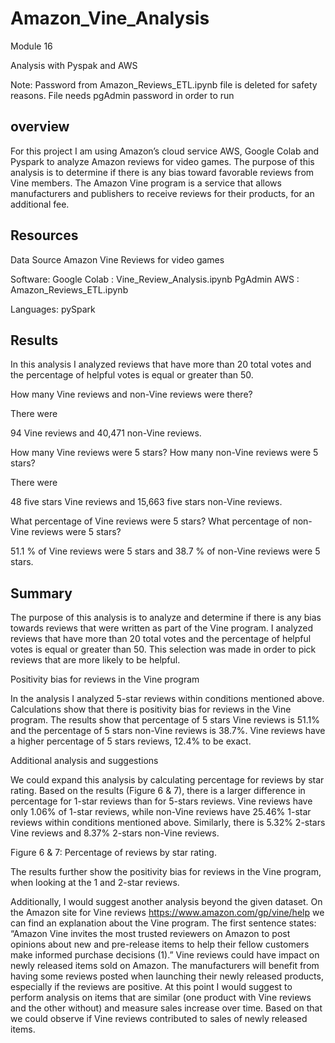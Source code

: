 # Amazon_Vine_Analysis
Module 16

Analysis with Pyspak and AWS

Note: Password from Amazon_Reviews_ETL.ipynb file is deleted for safety reasons. File needs pgAdmin password in order to run

## overview

For this project I am using Amazon’s cloud service AWS, Google Colab and Pyspark to analyze Amazon reviews for video games. The purpose of this analysis is to determine if there is any bias toward favorable reviews from Vine members. The Amazon Vine program is a service that allows manufacturers and publishers to receive reviews for their products, for an additional fee.

## Resources

Data Source
  Amazon Vine Reviews for video games

Software:
  Google Colab : Vine_Review_Analysis.ipynb
  PgAdmin
  AWS : Amazon_Reviews_ETL.ipynb

Languages:
  pySpark

## Results

In this analysis I analyzed reviews that have more than 20 total votes and the percentage of helpful votes is equal or greater than 50.

How many Vine reviews and non-Vine reviews were there?

There were

94 Vine reviews and
40,471 non-Vine reviews.


How many Vine reviews were 5 stars? How many non-Vine reviews were 5 stars?

There were

48 five stars Vine reviews and
15,663 five stars non-Vine reviews.


What percentage of Vine reviews were 5 stars? What percentage of non-Vine reviews were 5 stars?

51.1 % of Vine reviews were 5 stars and
38.7 % of non-Vine reviews were 5 stars.


## Summary

The purpose of this analysis is to analyze and determine if there is any bias towards reviews that were written as part of the Vine program. I analyzed reviews that have more than 20 total votes and the percentage of helpful votes is equal or greater than 50. This selection was made in order to pick reviews that are more likely to be helpful.

Positivity bias for reviews in the Vine program

In the analysis I analyzed 5-star reviews within conditions mentioned above. Calculations show that there is positivity bias for reviews in the Vine program. The results show that percentage of 5 stars Vine reviews is 51.1% and the percentage of 5 stars non-Vine reviews is 38.7%. Vine reviews have a higher percentage of 5 stars reviews, 12.4% to be exact.

Additional analysis and suggestions

We could expand this analysis by calculating percentage for reviews by star rating. Based on the results (Figure 6 & 7), there is a larger difference in percentage for 1-star reviews than for 5-stars reviews. Vine reviews have only 1.06% of 1-star reviews, while non-Vine reviews have 25.46% 1-star reviews within conditions mentioned above. Similarly, there is 5.32% 2-stars Vine reviews and 8.37% 2-stars non-Vine reviews.

 

Figure 6 & 7: Percentage of reviews by star rating.

The results further show the positivity bias for reviews in the Vine program, when looking at the 1 and 2-star reviews.

Additionally, I would suggest another analysis beyond the given dataset. On the Amazon site for Vine reviews https://www.amazon.com/gp/vine/help we can find an explanation about the Vine program. The first sentence states: “Amazon Vine invites the most trusted reviewers on Amazon to post opinions about new and pre-release items to help their fellow customers make informed purchase decisions (1).” Vine reviews could have impact on newly released items sold on Amazon. The manufacturers will benefit from having some reviews posted when launching their newly released products, especially if the reviews are positive. At this point I would suggest to perform analysis on items that are similar (one product with Vine reviews and the other without) and measure sales increase over time. Based on that we could observe if Vine reviews contributed to sales of newly released items.
